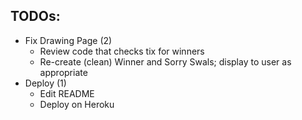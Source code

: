 ## TODOs:
- Fix Drawing Page (2)
    - Review code that checks tix for winners
    - Re-create (clean) Winner and Sorry Swals; display to user as appropriate
- Deploy (1)
    - Edit README
    - Deploy on Heroku